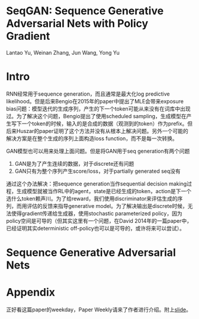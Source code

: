 # SeqGAN: Sequence Generative Adversarial Nets with Policy Gradient

Lantao Yu, Weinan Zhang, Jun Wang, Yong Yu

# Intro

RNN经常用于sequence generation，而且通常是最大化log predictive likelihood。但是后来Bengio在2015年的paper中提出了MLE会带来exposure bias问题：模型迭代的生成序列，产生的下一个token可能从来没有在词库中出现过。为了解决这个问题，Bengio提出了使用scheduled sampling，生成模型在产生写下一个token的时候，输入的是合成的数据（观测到的token）作为prefix。但后来Huszar的paper证明了这个方法并没有从根本上解决问题。另外一个可能的解决方案是在整个生成的序列上面构造loss function，而不是每一次转换。

GAN模型也可以用来处理上面问题。但是将GAN用于seq generation有两个问题
1. GAN是为了产生连续的数据，对于discrete还有问题
2. GAN只有为整个序列产生score/loss，对于partially generated seq没有

通过这个办法解决：把sequence generation当作sequential decision making过程，生成模型就被当作RL中的agent，state是已经生成的token，action是下一个选什么token赖声川。为了给reward，我们使用discriminator来评估生成的序列，而用评估的反馈来指导generative model。为了解决输出是discrete时候，无法使得gradient传递给生成器，使用stochastic parameterized policy，因为policy空间是可导的（但其实这里有一个问题，在David 2014年的一篇paper中，已经证明其实deterministic off-policy也可以是可导的，或许将来可以尝试）。

# Sequence Generative Adversarial Nets

# Appendix

正好看这篇paper的weekday，Paper Weekly请来了作者进行介绍。附上[slide](http://lantaoyu.com/files/2017-07-26-gan-for-discrete-data.pdf)。